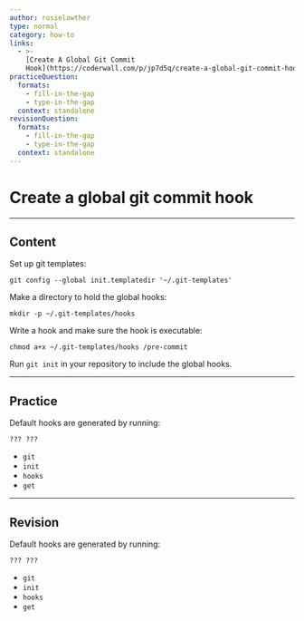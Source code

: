 ```yaml
---
author: rosielowther
type: normal
category: how-to
links:
  - >-
    [Create A Global Git Commit
    Hook](https://coderwall.com/p/jp7d5q/create-a-global-git-commit-hook){website}
practiceQuestion:
  formats:
    - fill-in-the-gap
    - type-in-the-gap
  context: standalone
revisionQuestion:
  formats:
    - fill-in-the-gap
    - type-in-the-gap
  context: standalone
---
```


# Create a global git commit hook


---

## Content

Set up git templates:

```plain-text
git config --global init.templatedir '~/.git-templates'
```

Make a directory to hold the global hooks:

```plain-text
mkdir -p ~/.git-templates/hooks
```

Write a hook and make sure the hook is executable:

```plain-text
chmod a+x ~/.git-templates/hooks /pre-commit
```

Run `git init` in your repository to include the global hooks.


---

## Practice

Default hooks are generated by running:

```plain-text
??? ???
```

- `git`
- `init`
- `hooks`
- `get`


---

## Revision

Default hooks are generated by running:

```plain-text
??? ???
```

- `git`
- `init`
- `hooks`
- `get`
